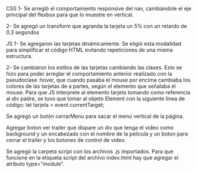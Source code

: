 CSS
1- Se arregló el comportamiento responsive del nav, cambiándole el eje principal del flexbox para que lo muestre en vertical.

2- Se agregó un transform que agranda la tarjeta un 5% con un retardo de 0.3 segundos

JS
1- Se agregaron las tarjetas dinámicamente. Se eligió esta modalidad para simplificar el código HTML evitando repeticiones de una misma estructura.

2- Se cambiaron los estilos de las tarjetas cambiando las clases. Esto se hizo para poder arreglar el comportamiento anterior realizado con la pseudoclase :hover, que cuando pasaba el mouse por encima cambiaba los colores de las tarjetas de a partes, según el elemento que señalaba el mouse. Para que JS interprete al elemento tarjeta tomando como referencia al div padre, se tuvo que tomar al objeto Element con la siguiente línea de código: let tarjeta = event.currentTarget;

Se agregó un botón cerrarMenu para sacar el menú vertical de la página.

Agregar boton ver trailer que dispare un div que tenga el video como background y un encabezado con el nombre de la pelicula y un boton para cerrar el trailer y los botones de control de video.

Se agregó la carpeta script con los archivos .js importados. Para que funcione en la etiqueta script del archivo index.html hay que agregar el atributo type="module".